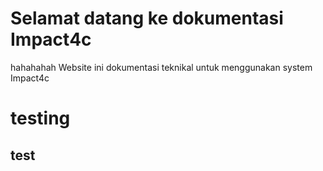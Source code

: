# Selamat datang ke dokumentasi Impact4c
hahahahah
Website ini dokumentasi teknikal untuk menggunakan system Impact4c


# testing
## test